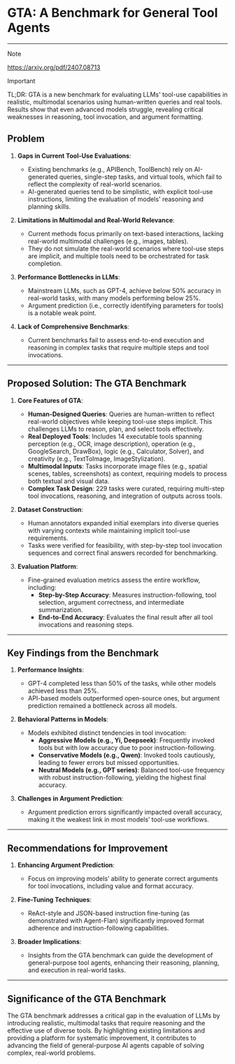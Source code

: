 # GTA: A Benchmark for General Tool Agents

---
> [!NOTE]
> https://arxiv.org/pdf/2407.08713

> [!IMPORTANT]
> TL;DR: GTA is a new benchmark for evaluating LLMs' tool-use capabilities in realistic, multimodal scenarios using human-written queries and real tools. Results show that even advanced models struggle, revealing critical weaknesses in reasoning, tool invocation, and argument formatting.

## **Problem**

1. **Gaps in Current Tool-Use Evaluations**:
   - Existing benchmarks (e.g., APIBench, ToolBench) rely on AI-generated queries, single-step tasks, and virtual tools, which fail to reflect the complexity of real-world scenarios.
   - AI-generated queries tend to be simplistic, with explicit tool-use instructions, limiting the evaluation of models' reasoning and planning skills.

2. **Limitations in Multimodal and Real-World Relevance**:
   - Current methods focus primarily on text-based interactions, lacking real-world multimodal challenges (e.g., images, tables).
   - They do not simulate the real-world scenarios where tool-use steps are implicit, and multiple tools need to be orchestrated for task completion.

3. **Performance Bottlenecks in LLMs**:
   - Mainstream LLMs, such as GPT-4, achieve below 50% accuracy in real-world tasks, with many models performing below 25%.
   - Argument prediction (i.e., correctly identifying parameters for tools) is a notable weak point.

4. **Lack of Comprehensive Benchmarks**:
   - Current benchmarks fail to assess end-to-end execution and reasoning in complex tasks that require multiple steps and tool invocations.

---

## **Proposed Solution: The GTA Benchmark**

1. **Core Features of GTA**:
   - **Human-Designed Queries**: Queries are human-written to reflect real-world objectives while keeping tool-use steps implicit. This challenges LLMs to reason, plan, and select tools effectively.
   - **Real Deployed Tools**: Includes 14 executable tools spanning perception (e.g., OCR, image description), operation (e.g., GoogleSearch, DrawBox), logic (e.g., Calculator, Solver), and creativity (e.g., TextToImage, ImageStylization).
   - **Multimodal Inputs**: Tasks incorporate image files (e.g., spatial scenes, tables, screenshots) as context, requiring models to process both textual and visual data.
   - **Complex Task Design**: 229 tasks were curated, requiring multi-step tool invocations, reasoning, and integration of outputs across tools.

2. **Dataset Construction**:
   - Human annotators expanded initial exemplars into diverse queries with varying contexts while maintaining implicit tool-use requirements.
   - Tasks were verified for feasibility, with step-by-step tool invocation sequences and correct final answers recorded for benchmarking.

3. **Evaluation Platform**:
   - Fine-grained evaluation metrics assess the entire workflow, including:
     - **Step-by-Step Accuracy**: Measures instruction-following, tool selection, argument correctness, and intermediate summarization.
     - **End-to-End Accuracy**: Evaluates the final result after all tool invocations and reasoning steps.

---

## **Key Findings from the Benchmark**

1. **Performance Insights**:
   - GPT-4 completed less than 50% of the tasks, while other models achieved less than 25%.
   - API-based models outperformed open-source ones, but argument prediction remained a bottleneck across all models.

2. **Behavioral Patterns in Models**:
   - Models exhibited distinct tendencies in tool invocation:
     - **Aggressive Models (e.g., Yi, Deepseek)**: Frequently invoked tools but with low accuracy due to poor instruction-following.
     - **Conservative Models (e.g., Qwen)**: Invoked tools cautiously, leading to fewer errors but missed opportunities.
     - **Neutral Models (e.g., GPT series)**: Balanced tool-use frequency with robust instruction-following, yielding the highest final accuracy.

3. **Challenges in Argument Prediction**:
   - Argument prediction errors significantly impacted overall accuracy, making it the weakest link in most models’ tool-use workflows.

---

## **Recommendations for Improvement**

1. **Enhancing Argument Prediction**:
   - Focus on improving models’ ability to generate correct arguments for tool invocations, including value and format accuracy.

2. **Fine-Tuning Techniques**:
   - ReAct-style and JSON-based instruction fine-tuning (as demonstrated with Agent-Flan) significantly improved format adherence and instruction-following capabilities.

3. **Broader Implications**:
   - Insights from the GTA benchmark can guide the development of general-purpose tool agents, enhancing their reasoning, planning, and execution in real-world tasks.

---

## **Significance of the GTA Benchmark**

The GTA benchmark addresses a critical gap in the evaluation of LLMs by introducing realistic, multimodal tasks that require reasoning and the effective use of diverse tools. By highlighting existing limitations and providing a platform for systematic improvement, it contributes to advancing the field of general-purpose AI agents capable of solving complex, real-world problems.